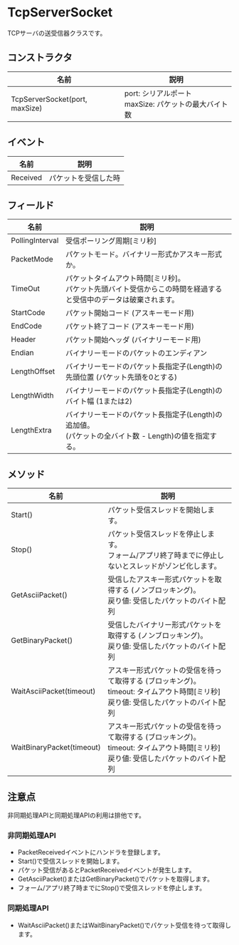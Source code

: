 # TcpServerSocket
TCPサーバの送受信器クラスです。

## コンストラクタ
|  名前  |  説明  |
| ---- | ---- |
| TcpServerSocket(port, maxSize) | port: シリアルポート<br>maxSize: パケットの最大バイト数 |


## イベント
|  名前  |  説明  |
| ---- | ---- |
|  Received  |  パケットを受信した時  |

## フィールド
|  名前  |  説明  |
| ---- | ---- |
| PollingInterval |  受信ポーリング周期[ミリ秒]  |
| PacketMode | パケットモード。バイナリー形式かアスキー形式か。 |
| TimeOut |  パケットタイムアウト時間[ミリ秒]。<br>パケット先頭バイト受信からこの時間を経過すると受信中のデータは破棄されます。  |
| StartCode |  パケット開始コード (アスキーモード用)  |
| EndCode |  パケット終了コード (アスキーモード用)  |
| Header | パケット開始ヘッダ (バイナリーモード用)  |
| Endian | バイナリーモードのパケットのエンディアン |
| LengthOffset | バイナリーモードのパケット長指定子(Length)の<br>先頭位置 (パケット先頭を0とする) |
| LengthWidth | バイナリーモードのパケット長指定子(Length)の<br>バイト幅 (1または2) |
| LengthExtra | バイナリーモードのパケット長指定子(Length)の追加値。<br>(パケットの全バイト数 - Length)の値を指定する。 |

## メソッド
|  名前  |  説明  |
| ---- | ---- |
|  Start()  |  パケット受信スレッドを開始します。 |
|  Stop()  |  パケット受信スレッドを停止します。<br>フォーム/アプリ終了時までに停止しないとスレッドがゾンビ化します。 |
|  GetAsciiPacket()  |  受信したアスキー形式パケットを取得する (ノンブロッキング)。<br>戻り値: 受信したパケットのバイト配列 |
|  GetBinaryPacket()  |  受信したバイナリー形式パケットを取得する (ノンブロッキング)。<br>戻り値: 受信したパケットのバイト配列 |
| WaitAsciiPacket(timeout) | アスキー形式パケットの受信を待って取得する (ブロッキング)。<br>timeout: タイムアウト時間[ミリ秒]<br>戻り値: 受信したパケットのバイト配列 |
| WaitBinaryPacket(timeout) | アスキー形式パケットの受信を待って取得する (ブロッキング)。<br>timeout: タイムアウト時間[ミリ秒]<br>戻り値: 受信したパケットのバイト配列 |

## 注意点
非同期処理APIと同期処理APIの利用は排他です。

### 非同期処理API
* PacketReceivedイベントにハンドラを登録します。
* Start()で受信スレッドを開始します。
* パケット受信があるとPacketReceivedイベントが発生します。
* GetAsciiPacket()またはGetBinaryPacket()でパケットを取得します。
* フォーム/アプリ終了時までにStop()で受信スレッドを停止します。

### 同期処理API
* WaitAsciiPacket()またはWaitBinaryPacket()でパケット受信を待って取得します。
